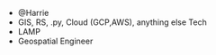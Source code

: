 -  @Harrie
- GIS, RS, .py, Cloud (GCP,AWS), anything else Tech
- LAMP 
- Geospatial Engineer

<!---
HarrieRonoh/HarrieRonoh is a ✨ special ✨ repository because its `README.md` (this file) appears on your GitHub profile.
You can click the Preview link to take a look at your changes.
--->
